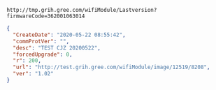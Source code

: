 `http://tmp.grih.gree.com/wifiModule/Lastversion?firmwareCode=362001063014`

```json
{
  "CreateDate": "2020-05-22 08:55:42",
  "commProtVer": "",
  "desc": "TEST CJZ 20200522",
  "forcedUpgrade": 0,
  "r": 200,
  "url": "http://test.grih.gree.com/wifiModule/image/12519/8208",
  "ver": "1.02"
}
```